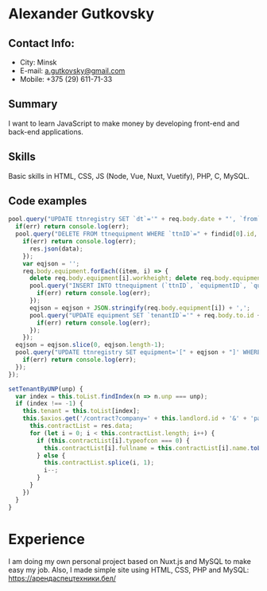 # Alexander Gutkovsky

## Contact Info: 
* City: Minsk
* E-mail: a.gutkovsky@gmail.com
* Mobile: +375 (29) 611-71-33

## Summary
I want to learn JavaScript to make money by developing front-end and back-end applications.

## Skills
Basic skills in HTML, CSS, JS (Node, Vue, Nuxt, Vuetify), PHP, C, MySQL.

## Code examples
```javascript
pool.query("UPDATE ttnregistry SET `dt`='" + req.body.date + "', `from`='" + req.body.from.unp + "', `to`='" + req.body.to.unp + "', `fromID`='" + req.body.from.id + "', `toID`='" + req.body.to.id + "', `orderUNP`='" + req.body.order + "', `contract`='" + req.body.contract + "', `load`='" + req.body.load + "', `unload`='" + req.body.unload + "', `truck`='" + req.body.truck + "', `trailer`='" + req.body.trailer + "', `driver`='" + req.body.driver + "', `waylist`='" + req.body.waylist + "', `allowed`='" + req.body.allowed + "', `handover`='" + req.body.handover + "', `fromname`='" + req.body.from.name + "', `toname`='" + req.body.to.name + "' WHERE id=" + findid[0].id, function(err, data) {
  if(err) return console.log(err);
  pool.query("DELETE FROM ttnequipment WHERE `ttnID`=" + findid[0].id, function(err, data) {
    if(err) return console.log(err);
      res.json(data);
    });
    var eqjson = '';
    req.body.equipment.forEach((item, i) => {
      delete req.body.equipment[i].workheight; delete req.body.equipment[i].price; delete req.body.equipment[i].minrent; delete req.body.equipment[i].tenantID; delete req.body.equipment[i].location; delete req.body.equipment[i].rentprice;
      pool.query("INSERT INTO ttnequipment (`ttnID`, `equipmentID`, `quantity`, `cost`) VALUES ('" + findid[0].id + "', '" + req.body.equipment[i].id + "', '" + req.body.equipment[i].quantity + "', '" + req.body.equipment[i].cost + "')", function(err, data) {
        if(err) return console.log(err);
      });
      eqjson = eqjson + JSON.stringify(req.body.equipment[i]) + ',';
      pool.query("UPDATE equipment SET `tenantID`='" + req.body.to.id + "', `location`='" + req.body.unload + "' WHERE `id`='" + req.body.equipment[i].id + "'", function(err, data) {
        if(err) return console.log(err);
      });
    });
  eqjson = eqjson.slice(0, eqjson.length-1);
  pool.query("UPDATE ttnregistry SET equipment='[" + eqjson + "]' WHERE `id`=" + findid[0].id, function(err, data) {
    if(err) return console.log(err);
  });
});
```
```javascript
setTenantByUNP(unp) {
  var index = this.toList.findIndex(n => n.unp === unp);
  if (index !== -1) {
    this.tenant = this.toList[index];
    this.$axios.get('/contract?company=' + this.landlord.id + '&' + 'partner=' + this.tenant.unp).then(res => {
      this.contractList = res.data;
      for (let i = 0; i < this.contractList.length; i++) {
        if (this.contractList[i].typeofcon === 0) {
          this.contractList[i].fullname = this.contractList[i].name.toLowerCase().replace(/договор/i, 'Договору') + ' №' + this.contractList[i].number + ' от ' + this.contractList[i].dateofcon.substr(0, 10).split('-').reverse().join('.');
        } else {
          this.contractList.splice(i, 1);
          i--;
        }
      }
    })
  }
}
```

# Experience
I am doing my own personal project based on Nuxt.js and MySQL to make easy my job.
Also, I made simple site using HTML, CSS, PHP and MySQL: https://арендаспецтехники.бел/
